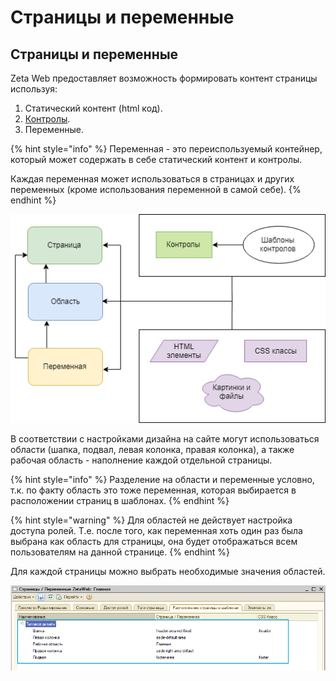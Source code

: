 # Страницы и переменные

## Страницы и переменные

Zeta Web предоставляет возможность формировать контент страницы используя:

1. Статический контент \(html код\).
2. [Контролы](../../tekhnicheskaya-dokumentaciya/kontroly.md).
3. Переменные.

{% hint style="info" %}
Переменная - это переиспользуемый контейнер, который может содержать в себе статический контент и контролы.

Каждая переменная может использоваться в страницах и других переменных \(кроме использования переменной в самой себе\).
{% endhint %}

![](../../.gitbook/assets/image%20%28297%29.png)

В соответствии с настройками дизайна на сайте могут использоваться области \(шапка, подвал, левая колонка, правая колонка\), а также рабочая область - наполнение каждой отдельной страницы.

{% hint style="info" %}
Разделение на области и переменные условно, т.к. по факту область это тоже переменная, которая выбирается в расположении страниц в шаблонах.
{% endhint %}

{% hint style="warning" %}
Для областей не действует настройка доступа ролей. Т.е. после того, как переменная хоть один раз была выбрана как область для страницы, она будет отображаться всем пользователям на данной странице.
{% endhint %}

Для каждой страницы можно выбрать необходимые значения областей.

![](../../.gitbook/assets/image%20%28418%29.png)

